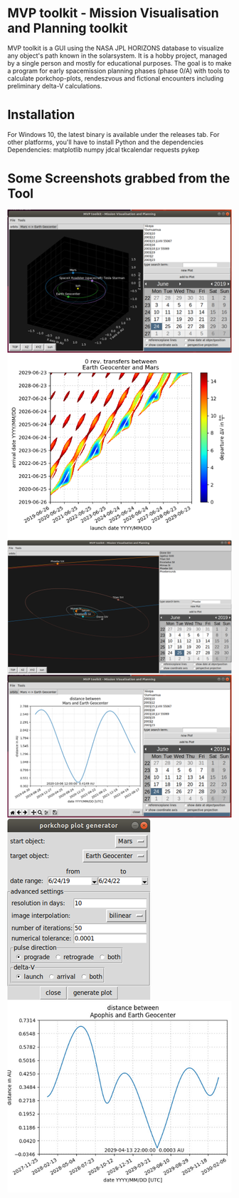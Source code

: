 # MVP toolkit - Mission Visualisation and Planning toolkit

MVP toolkit is a GUI using the NASA JPL HORIZONS database to visualize any object's path known in the solarsystem. 
It is a hobby project, managed by a single person and mostly for educational purposes. The goal is to make a program for early
spacemission planning phases (phase 0/A) with tools to calculate porkchop-plots, rendeszvous and fictional encounters including 
preliminary delta-V calculations.

# Installation

For Windows 10, the latest binary is available under the releases tab. 
For other platforms, you'll have to install Python and the dependencies 
Dependencies:
matplotlib
numpy
jdcal
tkcalendar
requests
pykep 


# Some Screenshots grabbed from the Tool
![GUI](https://github.com/WhatWheatleySaid/MVP-toolkit/blob/master/images/MVP_toolkit_example.PNG)
![GUI2](https://github.com/WhatWheatleySaid/MVP-toolkit/blob/master/images/porkchop_example.png)
![MoonExample](https://github.com/WhatWheatleySaid/MVP-toolkit/blob/master/images/MoonExample.png)
![GUI3](https://github.com/WhatWheatleySaid/MVP-toolkit/blob/master/images/MVP_toolkit_example2.PNG)
![GUI4](https://github.com/WhatWheatleySaid/MVP-toolkit/blob/master/images/porkchop_menu.png)
![plot1](https://github.com/WhatWheatleySaid/MVP-toolkit/blob/master/images/Apophis_example.jpg)
